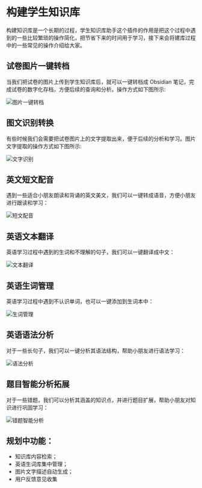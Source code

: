 
# 构建学生知识库

构建知识库是一个长期的过程，学生知识库助手这个插件的作用是把这个过程中遇到的一些比较繁琐的操作简化，把节省下来的时间用于学习，接下来会将建库过程中的一些常见的操作介绍给大家。

## 试卷图片一键转档
当我们把试卷的图片上传到学生知识库后，就可以一键转档成 Obsidian 笔记，完成试卷的数字化存档，方便后续的查询和分析。操作方式如下图所示:

![图片一键转档](images/zh/create_note.gif)

## 图文识别转换
有些时候我们会需要把试卷图片上的文字提取出来，便于后续的分析和学习。图片文字提取的操作方式如下图所示:

![文字识别](images/zh/image2text.gif)

## 英文短文配音
遇到一些适合小朋友朗读和背诵的英文美文，我们可以一键转成语音，方便小朋友进行跟读和学习：

![短文配音](images/zh/text2speech.gif)

## 英语文本翻译
英语学习过程中遇到的生词和不理解的句子，我们可以一键翻译成中文：

![文本翻译](images/zh/translate.gif)

## 英语生词管理
英语学习过程中遇到不认识单词，也可以一键添加到生词本中：

![生词管理](images/zh/add_word_bank.gif)

## 英语语法分析
对于一些长句子，我们可以一键分析其语法结构，帮助小朋友进行语法学习：

![语法分析](images/zh/grammar_analysis.gif)

## 题目智能分析拓展
对于一些错题，我们可以分析其涵盖的知识点，并进行题目扩展，帮助小朋友对知识进行巩固学习：

![错题智能分析](images/zh/request_llm.gif)


## 规划中功能：

- 知识库内容检索；
- 英语生词库集中管理；
- 图片文字描述自动生成；
- 用户反馈意见收集